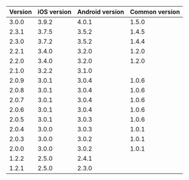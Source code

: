| Version | iOS version | Android version | Common version |
|---------|-------------|-----------------|----------------|
| 3.0.0   | 3.9.2       | 4.0.1           | 1.5.0          |
| 2.3.1   | 3.7.5       | 3.5.2           | 1.4.5          |
| 2.3.0   | 3.7.2       | 3.5.2           | 1.4.4          |
| 2.2.1   | 3.4.0       | 3.2.0           | 1.2.0          |
| 2.2.0   | 3.4.0       | 3.2.0           | 1.2.0          |
| 2.1.0   | 3.2.2       | 3.1.0           |                |
| 2.0.9   | 3.0.1       | 3.0.4           | 1.0.6          |
| 2.0.8   | 3.0.1       | 3.0.4           | 1.0.6          |
| 2.0.7   | 3.0.1       | 3.0.4           | 1.0.6          |
| 2.0.6   | 3.0.1       | 3.0.4           | 1.0.6          |
| 2.0.5   | 3.0.1       | 3.0.3           | 1.0.6          |
| 2.0.4   | 3.0.0       | 3.0.3           | 1.0.1          |
| 2.0.3   | 3.0.0       | 3.0.2           | 1.0.1          |
| 2.0.0   | 3.0.0       | 3.0.2           | 1.0.1          |
| 1.2.2   | 2.5.0       | 2.4.1           |                |
| 1.2.1   | 2.5.0       | 2.3.0           |                |